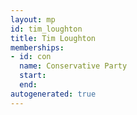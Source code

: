 ```yaml
---
layout: mp
id: tim_loughton
title: Tim Loughton
memberships:
- id: con
  name: Conservative Party
  start: 
  end: 
autogenerated: true
---
```

